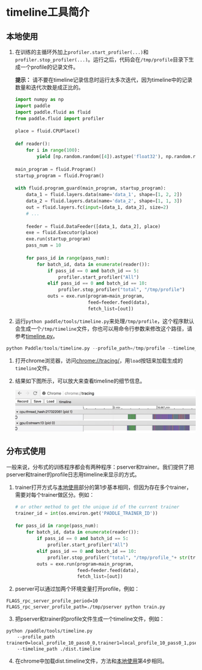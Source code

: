 # timeline工具简介

## <span id="local">本地使用</span>

1. 在训练的主循环外加上`profiler.start_profiler(...)`和`profiler.stop_profiler(...)`。运行之后，代码会在`/tmp/profile`目录下生成一个profile的记录文件。

    **提示：**
    请不要在timeline记录信息时运行太多次迭代，因为timeline中的记录数量和迭代次数是成正比的。

    ```python
    import numpy as np
    import paddle
    import paddle.fluid as fluid
    from paddle.fluid import profiler

    place = fluid.CPUPlace()

    def reader():
        for i in range(100):
            yield [np.random.random([4]).astype('float32'), np.random.random([3]).astype('float32')],

    main_program = fluid.Program()
    startup_program = fluid.Program()

    with fluid.program_guard(main_program, startup_program):
        data_1 = fluid.layers.data(name='data_1', shape=[1, 2, 2])
        data_2 = fluid.layers.data(name='data_2', shape=[1, 1, 3])
        out = fluid.layers.fc(input=[data_1, data_2], size=2)
        # ...

        feeder = fluid.DataFeeder([data_1, data_2], place)
        exe = fluid.Executor(place)
        exe.run(startup_program)
        pass_num = 10

        for pass_id in range(pass_num):
            for batch_id, data in enumerate(reader()):
                if pass_id == 0 and batch_id == 5:
                    profiler.start_profiler("All")
                elif pass_id == 0 and batch_id == 10:
                    profiler.stop_profiler("total", "/tmp/profile")
                outs = exe.run(program=main_program,
                               feed=feeder.feed(data),
                               fetch_list=[out])

    ```

1. 运行`python paddle/tools/timeline.py`来处理`/tmp/profile`，这个程序默认会生成一个`/tmp/timeline`文件，你也可以用命令行参数来修改这个路径，请参考[timeline.py](https://github.com/PaddlePaddle/Paddle/blob/develop/tools/timeline.py)。
```python
python Paddle/tools/timeline.py --profile_path=/tmp/profile --timeline_path=timeline
```

1. 打开chrome浏览器，访问<chrome://tracing/>，用`load`按钮来加载生成的`timeline`文件。


1. 结果如下图所示，可以放大来查看timeline的细节信息。

    ![chrome timeline](./timeline.jpeg)

## 分布式使用
一般来说，分布式的训练程序都会有两种程序：pserver和trainer。我们提供了把pserver和trainer的profile日志用timeline来显示的方式。

1. trainer打开方式与[本地使用](#local)部分的第1步基本相同，但因为存在多个trainer，需要对每个trainer做区分。例如：
    ```python
    # or other method to get the unique id of the current trainer
    trainer_id = int(os.environ.get('PADDLE_TRAINER_ID'))

    for pass_id in range(pass_num):
        for batch_id, data in enumerate(reader()):
            if pass_id == 0 and batch_id == 5:
                profiler.start_profiler("All")
            elif pass_id == 0 and batch_id == 10:
                profiler.stop_profiler("total", "/tmp/profile_"+ str(trainer_id))
            outs = exe.run(program=main_program,
                           feed=feeder.feed(data),
                           fetch_list=[out])

    ```
1. pserver可以通过加两个环境变量打开profile，例如：
```
FLAGS_rpc_server_profile_period=10 FLAGS_rpc_server_profile_path=./tmp/pserver python train.py
```

3. 把pserver和trainer的profile文件生成一个timeline文件，例如：
```
python /paddle/tools/timeline.py
    --profile_path trainer0=local_profile_10_pass0_0,trainer1=local_profile_10_pass0_1,pserver0=./pserver_0,pserver1=./pserver_1
    --timeline_path ./dist.timeline
```

4. 在chrome中加载dist.timeline文件，方法和[本地使用](#local)第4步相同。
